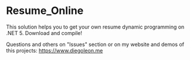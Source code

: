 # Resume_Online
This solution helps you to get your own resume dynamic programming on .NET 5. Download and compile!

Questions and others on "Issues" section or on my website and demos of this projects: https://www.diegoleon.me
